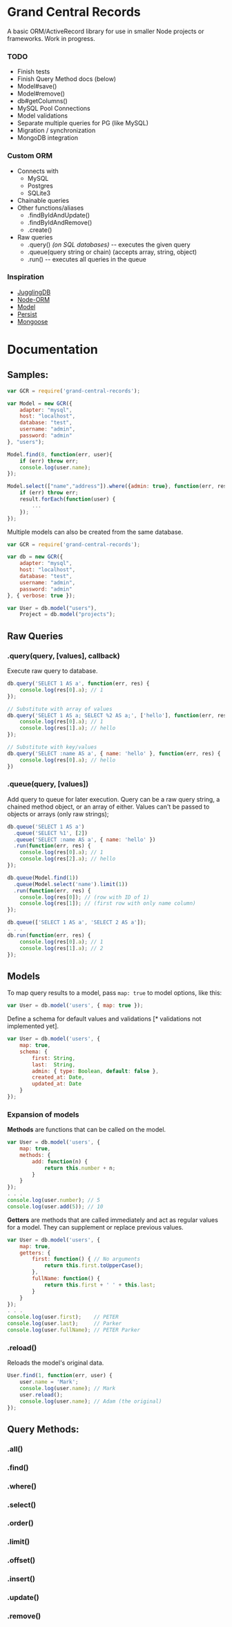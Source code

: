 # Grand Central Records

A basic ORM/ActiveRecord library for use in smaller Node projects or frameworks. Work in progress.

### TODO

* Finish tests
* Finish Query Method docs (below)
* Model#save()
* Model#remove()
* db#getColumns()
* MySQL Pool Connections
* Model validations
* Separate multiple queries for PG (like MySQL)
* Migration / synchronization
* MongoDB integration

### Custom ORM

* Connects with
    * MySQL
    * Postgres
    * SQLite3
* Chainable queries
* Other functions/aliases
    * .findByIdAndUpdate()
    * .findByIdAndRemove()
    * .create()
* Raw queries
    * .query() *(on SQL databases)* -- executes the given query
    * .queue(query string or chain) (accepts array, string, object)
    * .run() -- executes all queries in the queue

### Inspiration

* [JugglingDB](https://github.com/1602/jugglingdb)
* [Node-ORM](https://github.com/dresende/node-orm2)
* [Model](https://npmjs.org/package/model)
* [Persist](https://npmjs.org/package/persist)
* [Mongoose](https://npmjs.org/package/mongoose)

# Documentation

## Samples:
```js
var GCR = require('grand-central-records');

var Model = new GCR({
    adapter: "mysql",
    host: "localhost",
    database: "test",
    username: "admin",
    password: "admin"
}, "users");

Model.find(8, function(err, user){
    if (err) throw err;
    console.log(user.name);
});

Model.select(["name","address"]).where({admin: true}, function(err, result) {
    if (err) throw err;
    result.forEach(function(user) {
        ...
    });
});
```

Multiple models can also be created from the same database.
```js
var GCR = require('grand-central-records');

var db = new GCR({
    adapter: "mysql",
    host: "localhost",
    database: "test",
    username: "admin",
    password: "admin"
}, { verbose: true });

var User = db.model("users"),
    Project = db.model("projects");
```

## Raw Queries

### .query(query, [values], callback)

Execute raw query to database.
```js
db.query('SELECT 1 AS a', function(err, res) {
    console.log(res[0].a); // 1
});

// Substitute with array of values
db.query('SELECT 1 AS a; SELECT %2 AS a;', ['hello'], function(err, res) {
    console.log(res[0].a); // 1
    console.log(res[1].a); // hello
});

// Substitute with key/values
db.query('SELECT :name AS a', { name: 'hello' }, function(err, res) {
    console.log(res[0].a); // hello
})
```

### .queue(query, [values])

Add query to queue for later execution. Query can be a raw query string, a chained method object, or an array of either. Values can't be passed to objects or arrays (only raw strings);
```js
db.queue('SELECT 1 AS a')
  .queue('SELECT %1', [2])
  .queue('SELECT :name AS a', { name: 'hello' })
  .run(function(err, res) {
    console.log(res[0].a); // 1
    console.log(res[2].a); // hello
});

db.queue(Model.find(1))
  .queue(Model.select('name').limit(1))
  .run(function(err, res) {
    console.log(res[0]); // (row with ID of 1)
    console.log(res[1]); // (first row with only name column)
});

db.queue(['SELECT 1 AS a', 'SELECT 2 AS a']);
. . .
db.run(function(err, res) {
    console.log(res[0].a); // 1
    console.log(res[1].a); // 2
});
```

## Models

To map query results to a model, pass `map: true` to model options, like this:
```js
var User = db.model('users', { map: true });
```

Define a schema for default values and validations [* validations not implemented yet].

```js
var User = db.model('users', {
    map: true,
    schema: {
        first: String,
        last:  String,
        admin: { type: Boolean, default: false },
        created_at: Date,
        updated_at: Date
    }
});
```

### Expansion of models

__Methods__ are functions that can be called on the model.
```js
var User = db.model('users', {
    map: true,
    methods: {
        add: function(n) {
            return this.number + n;
        }
    }
});
. . .
console.log(user.number); // 5
console.log(user.add(5)); // 10
```

__Getters__ are methods that are called immediately and act as regular values for a model. They can supplement or replace previous values.
```js
var User = db.model('users', {
    map: true,
    getters: {
        first: function() { // No arguments
            return this.first.toUpperCase();
        },
        fullName: function() {
            return this.first + ' ' + this.last;
        }
    }
});
. . .
console.log(user.first);    // PETER
console.log(user.last);     // Parker
console.log(user.fullName); // PETER Parker
```

### .reload()

Reloads the model's original data.
```js
User.find(1, function(err, user) {
    user.name = 'Mark';
    console.log(user.name); // Mark
    user.reload();
    console.log(user.name); // Adam (the original)
});
```

## Query Methods:

### .all()
### .find()
### .where()
### .select()
### .order()
### .limit()
### .offset()
### .insert()
### .update()
### .remove()
